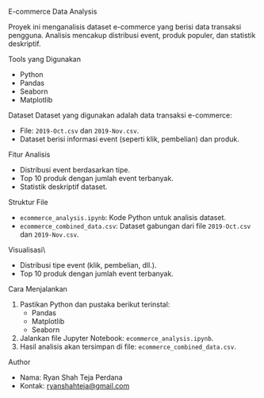 E-commerce Data Analysis

Proyek ini menganalisis dataset e-commerce yang berisi data transaksi pengguna.
Analisis mencakup distribusi event, produk populer, dan statistik deskriptif.

 Tools yang Digunakan
- Python
- Pandas
- Seaborn
- Matplotlib

 Dataset
Dataset yang digunakan adalah data transaksi e-commerce:
- File: `2019-Oct.csv` dan `2019-Nov.csv`.
- Dataset berisi informasi event (seperti klik, pembelian) dan produk.

 Fitur Analisis
- Distribusi event berdasarkan tipe.
- Top 10 produk dengan jumlah event terbanyak.
- Statistik deskriptif dataset.

 Struktur File
- `ecommerce_analysis.ipynb`: Kode Python untuk analisis dataset.
- `ecommerce_combined_data.csv`: Dataset gabungan dari file `2019-Oct.csv` dan `2019-Nov.csv`.

 Visualisasi\
- Distribusi tipe event (klik, pembelian, dll.).
- Top 10 produk dengan jumlah event terbanyak.

 Cara Menjalankan
1. Pastikan Python dan pustaka berikut terinstal:
   - Pandas
   - Matplotlib
   - Seaborn
2. Jalankan file Jupyter Notebook: `ecommerce_analysis.ipynb`.
3. Hasil analisis akan tersimpan di file: `ecommerce_combined_data.csv`.

 Author
- Nama: Ryan Shah Teja Perdana
- Kontak: ryanshahteja@gmail.com


